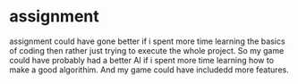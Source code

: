 # assignment
assignment could have gone better if i spent more time learning the basics of coding then rather just trying to execute the whole project. So my game could have probably had a better AI if i spent more time learning how to make a good algorithim. And my game could have includedd more features.
